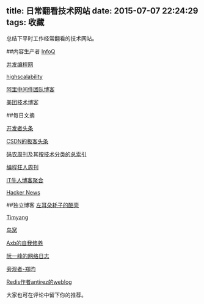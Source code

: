title: 日常翻看技术网站
date: 2015-07-07 22:24:29
tags: 收藏
---

总结下平时工作经常翻看的技术网站。

##内容生产者
[InfoQ](http://www.infoq.com/cn/) 

[并发编程网](http://ifeve.com/)

[highscalability](http://highscalability.com/)

[阿里中间件团队博客](http://jm-blog.aliapp.com/)

[美团技术博客](http://tech.meituan.com/)

##每日文摘

[开发者头条](http://www.toutiao.io/)

[CSDN的极客头条](http://geek.csdn.net/)

[码农周刊](http://weekly.manong.io/issues/)及其[按技术分类的总索引](https://github.com/nemoTyrant/manong)

[编程狂人周刊](http://www.tuicool.com/mags)

[IT牛人博客聚合](http://www.udpwork.com/)

[Hacker News](https://news.ycombinator.com/)
 

##独立博客
[左耳朵耗子的酷壳](http://coolshell.cn/)

[Timyang](http://timyang.net/)

[鸟窝](http://colobu.com/)

[Axb的自我修养](http://blog.2baxb.me/)

[阮一峰的网络日志](http://www.ruanyifeng.com/blog/)

[旁观者-郑昀](http://www.cnblogs.com/zhengyun_ustc/)
 
[Redis作者antirez的weblog](http://antirez.com/latest/0)

大家也可在评论中留下你的推荐。